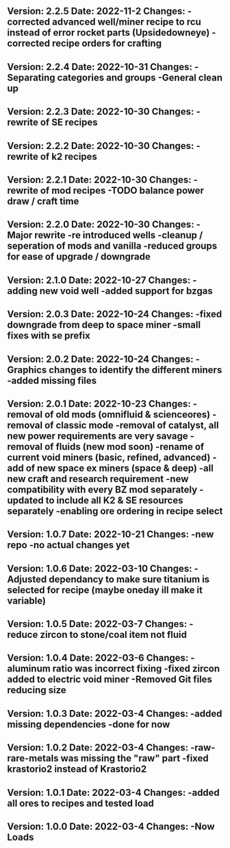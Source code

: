 Version: 2.2.5
Date: 2022-11-2
  Changes:
	-corrected advanced well/miner recipe to rcu instead of error rocket parts (Upsidedowneye)
	-corrected recipe orders for crafting
---------------------------------------------------------------------------------------------------
Version: 2.2.4
Date: 2022-10-31
  Changes:
	-Separating categories and groups
	-General clean up
---------------------------------------------------------------------------------------------------
Version: 2.2.3
Date: 2022-10-30
  Changes:
	-rewrite of SE recipes
---------------------------------------------------------------------------------------------------
Version: 2.2.2
Date: 2022-10-30
  Changes:
	-rewrite of k2 recipes
---------------------------------------------------------------------------------------------------
Version: 2.2.1
Date: 2022-10-30
  Changes:
	-rewrite of mod recipes
	-TODO balance power draw / craft time
---------------------------------------------------------------------------------------------------
Version: 2.2.0
Date: 2022-10-30
  Changes:
	-Major rewrite
	-re introduced wells
	-cleanup / seperation of mods and vanilla
	-reduced groups for ease of upgrade / downgrade
---------------------------------------------------------------------------------------------------
Version: 2.1.0
Date: 2022-10-27
  Changes:
	-adding new void well
	-added support for bzgas
---------------------------------------------------------------------------------------------------
Version: 2.0.3
Date: 2022-10-24
  Changes:
	-fixed downgrade from deep to space miner
	-small fixes with se prefix
---------------------------------------------------------------------------------------------------
Version: 2.0.2
Date: 2022-10-24
  Changes:
	-Graphics changes to identify the different miners
	-added missing files
---------------------------------------------------------------------------------------------------
Version: 2.0.1
Date: 2022-10-23
  Changes:
	-removal of old mods (omnifluid & scienceores)
	-removal of classic mode
	-removal of catalyst, all new power requirements are very savage
	-removal of fluids (new mod soon)
	-rename of current void miners  (basic, refined, advanced)
	-add of new space ex miners (space & deep)
	-all new craft and research requirement
	-new compatibility with every BZ mod separately
	-updated to include all K2 & SE resources separately
	-enabling ore ordering in recipe select
---------------------------------------------------------------------------------------------------
Version: 1.0.7
Date: 2022-10-21
  Changes:
    -new repo 
    -no actual changes yet
---------------------------------------------------------------------------------------------------
Version: 1.0.6
Date: 2022-03-10
  Changes:
    -Adjusted dependancy to make sure titanium is selected for recipe (maybe oneday ill make it variable)
---------------------------------------------------------------------------------------------------
Version: 1.0.5
Date: 2022-03-7
  Changes:
    -reduce zircon to stone/coal item not fluid
---------------------------------------------------------------------------------------------------
Version: 1.0.4
Date: 2022-03-6
  Changes:
    -aluminum ratio was incorrect fixing
    -fixed zircon added to electric void miner
    -Removed Git files reducing size
---------------------------------------------------------------------------------------------------
Version: 1.0.3
Date: 2022-03-4
  Changes:
    -added missing dependencies
    -done for now
---------------------------------------------------------------------------------------------------
Version: 1.0.2
Date: 2022-03-4
  Changes:
    -raw-rare-metals was missing the "raw" part
    -fixed krastorio2 instead of Krastorio2
---------------------------------------------------------------------------------------------------
Version: 1.0.1
Date: 2022-03-4
  Changes:
    -added all ores to recipes and tested load
---------------------------------------------------------------------------------------------------
Version: 1.0.0
Date: 2022-03-4
  Changes:
    -Now Loads
---------------------------------------------------------------------------------------------------
